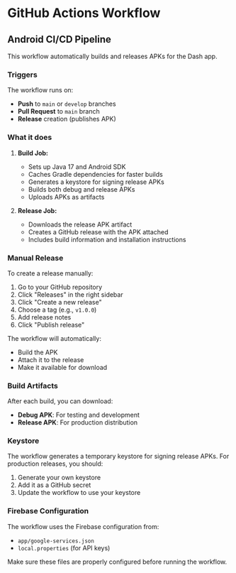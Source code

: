 # GitHub Actions Workflow

## Android CI/CD Pipeline

This workflow automatically builds and releases APKs for the Dash app.

### Triggers

The workflow runs on:
- **Push** to `main` or `develop` branches
- **Pull Request** to `main` branch  
- **Release** creation (publishes APK)

### What it does

1. **Build Job:**
   - Sets up Java 17 and Android SDK
   - Caches Gradle dependencies for faster builds
   - Generates a keystore for signing release APKs
   - Builds both debug and release APKs
   - Uploads APKs as artifacts

2. **Release Job:**
   - Downloads the release APK artifact
   - Creates a GitHub release with the APK attached
   - Includes build information and installation instructions

### Manual Release

To create a release manually:

1. Go to your GitHub repository
2. Click "Releases" in the right sidebar
3. Click "Create a new release"
4. Choose a tag (e.g., `v1.0.0`)
5. Add release notes
6. Click "Publish release"

The workflow will automatically:
- Build the APK
- Attach it to the release
- Make it available for download

### Build Artifacts

After each build, you can download:
- **Debug APK**: For testing and development
- **Release APK**: For production distribution

### Keystore

The workflow generates a temporary keystore for signing release APKs. For production releases, you should:

1. Generate your own keystore
2. Add it as a GitHub secret
3. Update the workflow to use your keystore

### Firebase Configuration

The workflow uses the Firebase configuration from:
- `app/google-services.json`
- `local.properties` (for API keys)

Make sure these files are properly configured before running the workflow.